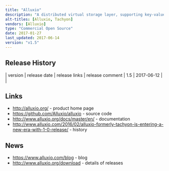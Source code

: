 ```yaml
---
title: "Alluxio"
description: "A distributed virtual storage layer, supporting key-value and filesystem interfaces (including HDFS compatibility and a FUSE driver) with support for a range of computation and storage frameworks (including Spark, MapReduce, HBase and Hive) over multiple storage layers (including in-memory, local, network, cloud and cluster file systems) with the ability to create unified and tiered storage, for example to create an in memory filesystem backed by disk to accelerate analytics jobs.  Supports a POSIX like access control model, and a CLI and web interface for browsing the storage layer.  Java based, Open Source under the Apache 2.0 licence, hosted on GitHub, with development led by Alluxio (with significant external contributions), although they don't appear to yet provide commercial support (but do provide training).  Started in December 2012, open sourced in April 2013, with a v1.0 release in February 2016.  Formally known as Tachyon."
alt-titles: [Alluxio, Tachyon]
vendors: [Alluxio]
type: "Commercial Open Source"
date: 2017-01-27
last_updated: 2017-06-14
version: "v1.5"
---
```

## Release History

| version | release date | release links | release comment
| 1.5 | 2017-06-12 | |

## Links

* <http://alluxio.org/> - product home page
* <https://github.com/Alluxio/alluxio> - source code
* <http://www.alluxio.org/docs/master/en/> - documentation
* <http://www.alluxio.com/2016/02/alluxio-formerly-tachyon-is-entering-a-new-era-with-1-0-release/> - history

## News

* <https://www.alluxio.com/blog> - blog
* <http://www.alluxio.org/download> - details of releases